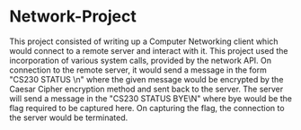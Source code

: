 # Network-Project

This project consisted of writing up a Computer Networking client which would connect to a remote server and interact with it. This project used the incorporation of various system calls, provided by the network API. On connection to the remote server, it would send a message in the form "CS230 STATUS <message>\n" where the given message would be encrypted by the Caesar Cipher encryption method and sent back to the server. The server will send a message in the "CS230 STATUS <message>BYE\N" where bye would be the flag required to be captured here. On capturing the flag, the connection to the server would be terminated. 
